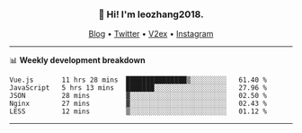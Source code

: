 <h3 align="center">👋 Hi! I'm leozhang2018.</h3>
<p align="center">
  <a href="https://code.leozhang2018.me">Blog</a> •
  <a href="https://twitter.com/leozhang2018">Twitter</a> •
  <a href="https://www.v2ex.com/member/leozhang">V2ex</a> •
  <a href="https://www.instagram.com/leozhanghere">Instagram</a>
</p>

-------

📊 **Weekly development breakdown**
<!--START_SECTION:waka-->
```text
Vue.js       11 hrs 28 mins  ███████████████▒░░░░░░░░░   61.40 % 
JavaScript   5 hrs 13 mins   ███████░░░░░░░░░░░░░░░░░░   27.96 % 
JSON         28 mins         ▓░░░░░░░░░░░░░░░░░░░░░░░░   02.50 % 
Nginx        27 mins         ▓░░░░░░░░░░░░░░░░░░░░░░░░   02.43 % 
LESS         12 mins         ▒░░░░░░░░░░░░░░░░░░░░░░░░   01.12 % 
```
<!--END_SECTION:waka-->
-------
